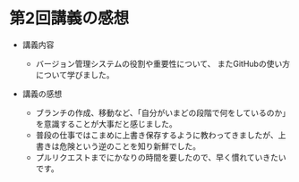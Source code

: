 # 第2回講義の感想
* 講義内容
  - バージョン管理システムの役割や重要性について、  またGitHubの使い方について学びました。

* 講義の感想
  - ブランチの作成、移動など、「自分がいまどの段階で何をしているのか」を意識することが大事だと感じました。
  - 普段の仕事ではこまめに上書き保存するように教わってきましたが、上書きは危険という逆のことを知り新鮮でした。
  - プルリクエストまでにかなりの時間を要したので、早く慣れていきたいです。